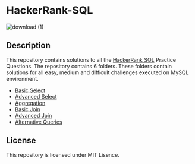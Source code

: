 # HackerRank-SQL
![download (1)](https://user-images.githubusercontent.com/42386287/85514969-3dc5ce80-b61a-11ea-8e1a-1693448bb148.png)
## Description
This repository contains solutions to all the [HackerRank SQL](https://github.com/namithadeshpande/HackerRank-SQL) Practice Questions. The repository contains 6 folders. These folders contain solutions for all easy, medium and difficult challenges executed on MySQL environment.

- [Basic Select](https://github.com/namithadeshpande/HackerRank-SQL/tree/master/Basic%20Select)
- [Advanced Select](https://github.com/namithadeshpande/HackerRank-SQL/tree/master/Advanced%20Select)
- [Aggregation](https://github.com/namithadeshpande/HackerRank-SQL/tree/master/Aggregation)
- [Basic Join](https://github.com/namithadeshpande/HackerRank-SQL/tree/master/Basic%20Join)
- [Advanced Join](https://github.com/namithadeshpande/HackerRank-SQL/tree/master/Advanced%20Join)
- [Alternative Queries](https://github.com/namithadeshpande/HackerRank-SQL/tree/master/Alternative%20Queries)

## License
This repository is licensed under MIT Lisence. 


